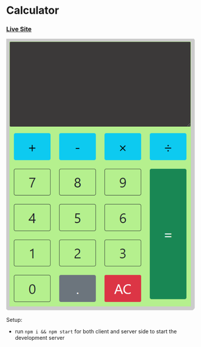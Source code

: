 # Calculator

### [Live Site](https://naveenambookken.github.io/Calculator-ReactJs/)

![Calculator web Application](https://github.com/naveenambookken/Calculator-ReactJs/blob/main/public/calc.png)



Setup:
- run ```npm i && npm start``` for both client and server side to start the development server
